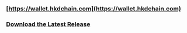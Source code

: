 ### [https://wallet.hkdchain.com](https://wallet.hkdchain.com)

### [Download the Latest Release](https://github.com/hkd-org/MyHKDWallet/releases/tag/master)